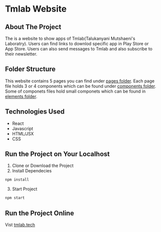 # Tmlab Website

## About The Project
The is a website to show apps of Tmlab(Talukanyani Mutshaeni's Laboratry).
Users can find links to downlod specific app in Play Store or App Store. Users can also send messages to Tmlab and also subscribe to their newsletter.

## Folder Structure
This website contains 5 pages you can find under [pages folder](https://github.com/Talukanyani/tmlab-website-client/tree/master/src/pages). 
Each page file holds 3 or 4 components which can be found under [components folder](https://github.com/Talukanyani/tmlab-website-client/tree/master/src/components). 
Some of componets files hold small componets which can be found in [elements folder](https://github.com/Talukanyani/tmlab-website-client/tree/master/src/elements).

## Technologies Used
- React
- Javascript
- HTML/JSX
- CSS

## Run the Project on Your Localhost

1. Clone or Download the Project
2. Install Dependecies
```bash
npm install
```
3. Start Project
```bash
npm start
```

## Run the Project Online
Vist [tmlab.tech](https://tmlab.tech)

